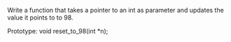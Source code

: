 Write a function that takes a pointer to an int as parameter and updates the value it points to to 98.

Prototype: void reset_to_98(int *n);